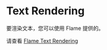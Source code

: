 # Text Rendering

要渲染文本，您可以使用 Flame 提供的。

请查看 [Flame Text Rendering](https://docs.flame-engine.org/latest/flame/rendering/text_rendering.html)